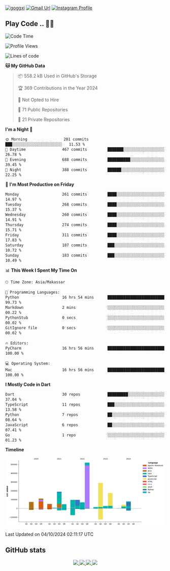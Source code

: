 [![goggxi](https://img.shields.io/badge/Portofolio-Goggxi-orange)](https://goggxi.github.io)
[![Gmail Url](https://img.shields.io/twitter/url?label=Goggxi@gmail.com&logo=gmail&style=social&url=http%3A%2F%2Fmailto%3Acontact.Goggxi@gmail.com)](mailto:Goggxi@gmail.com) [![Instagram Profile](https://img.shields.io/twitter/url?label=moh_rifkan&logo=instagram&style=social&url=https://www.instagram.com/moh_rifkan/)](https://www.instagram.com/moh_rifkan/)

## Play Code .. 💬🚀

<!-- [![Moh Rifkan GitHub stats](https://github-readme-stats.vercel.app/api?username=goggxi&count_private=true&show_icons=true&theme=dracula&custom_title=Goggxi%20Statistic%20🚀)](https://github.com/goggxi/goggxi)

[![Top Langs](https://github-readme-stats.vercel.app/api/top-langs/?username=goggxi&langs_count=8&layout=compact&show_icons=true&theme=dracula)](https://github.com/goggxi/goggxi) -->

<!--START_SECTION:waka-->
![Code Time](http://img.shields.io/badge/Code%20Time-3%2C385%20hrs%2015%20mins-blue)

![Profile Views](http://img.shields.io/badge/Profile%20Views-0-blue)

![Lines of code](https://img.shields.io/badge/From%20Hello%20World%20I%27ve%20Written-1.9%20million%20lines%20of%20code-blue)

**🐱 My GitHub Data** 

> 📦 558.2 kB Used in GitHub's Storage 
 > 
> 🏆 369 Contributions in the Year 2024
 > 
> 🚫 Not Opted to Hire
 > 
> 📜 71 Public Repositories 
 > 
> 🔑 21 Private Repositories 
 > 
**I'm a Night 🦉** 

```text
🌞 Morning                201 commits         ███░░░░░░░░░░░░░░░░░░░░░░   11.53 % 
🌆 Daytime                467 commits         ███████░░░░░░░░░░░░░░░░░░   26.78 % 
🌃 Evening                688 commits         ██████████░░░░░░░░░░░░░░░   39.45 % 
🌙 Night                  388 commits         ██████░░░░░░░░░░░░░░░░░░░   22.25 % 
```
📅 **I'm Most Productive on Friday** 

```text
Monday                   261 commits         ████░░░░░░░░░░░░░░░░░░░░░   14.97 % 
Tuesday                  268 commits         ████░░░░░░░░░░░░░░░░░░░░░   15.37 % 
Wednesday                260 commits         ████░░░░░░░░░░░░░░░░░░░░░   14.91 % 
Thursday                 274 commits         ████░░░░░░░░░░░░░░░░░░░░░   15.71 % 
Friday                   311 commits         ████░░░░░░░░░░░░░░░░░░░░░   17.83 % 
Saturday                 187 commits         ███░░░░░░░░░░░░░░░░░░░░░░   10.72 % 
Sunday                   183 commits         ███░░░░░░░░░░░░░░░░░░░░░░   10.49 % 
```


📊 **This Week I Spent My Time On** 

```text
🕑︎ Time Zone: Asia/Makassar

💬 Programming Languages: 
Python                   16 hrs 54 mins      █████████████████████████   99.73 % 
Markdown                 2 mins              ░░░░░░░░░░░░░░░░░░░░░░░░░   00.22 % 
PythonStub               0 secs              ░░░░░░░░░░░░░░░░░░░░░░░░░   00.02 % 
GitIgnore file           0 secs              ░░░░░░░░░░░░░░░░░░░░░░░░░   00.02 % 

🔥 Editors: 
PyCharm                  16 hrs 56 mins      █████████████████████████   100.00 % 

💻 Operating System: 
Mac                      16 hrs 56 mins      █████████████████████████   100.00 % 
```

**I Mostly Code in Dart** 

```text
Dart                     30 repos            █████████░░░░░░░░░░░░░░░░   37.04 % 
TypeScript               11 repos            ███░░░░░░░░░░░░░░░░░░░░░░   13.58 % 
Python                   7 repos             ██░░░░░░░░░░░░░░░░░░░░░░░   08.64 % 
JavaScript               6 repos             ██░░░░░░░░░░░░░░░░░░░░░░░   07.41 % 
Go                       1 repo              ░░░░░░░░░░░░░░░░░░░░░░░░░   01.23 % 
```



**Timeline**

![Lines of Code chart](https://raw.githubusercontent.com/Goggxi/Goggxi/main/assets/bar_graph.png)


 Last Updated on 04/10/2024 02:11:17 UTC
<!--END_SECTION:waka-->

## GitHub stats

<p align="center">
  <a href="https://github.com/goggxi">
    <img src="http://github-profile-summary-cards.vercel.app/api/cards/profile-details?username=goggxi&theme=transparent" />
  </a>
  <a href="https://github.com/goggxi">
    <img src="https://github-readme-streak-stats.herokuapp.com/?user=goggxi&hide_border=true&card_width=338&theme=transparent" />
  </a>
  <a href="https://github.com/goggxi">
    <img src="http://github-profile-summary-cards.vercel.app/api/cards/stats?username=goggxi&theme=transparent" />
  </a>
  <a href="https://github.com/goggxi">
    <img src="https://github-readme-stats.vercel.app/api/top-langs/?username=goggxi&langs_count=10&exclude_repo=&hide=c,makefile,html,css,sass,nix,nunjucks,tsql,dockerfile,shell&card_width=699&hide_border=true&theme=transparent" />
  </a>
  <!-- <br/>
  <a href="https://github.com/goggxi">
    <img src="https://komarev.com/ghpvc/?username=goggxi&color=blue&style=flat" />
  </a> -->
</p>
